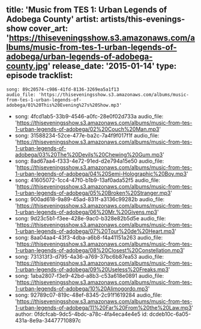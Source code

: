 title: 'Music from TES 1: Urban Legends of Adobega County'
artist: artists/this-evenings-show
cover_art: 'https://thiseveningsshow.s3.amazonaws.com/albums/music-from-tes-1-urban-legends-of-adobega/urban-legends-of-adobega-county.jpg'
release_date: '2015-01-14'
type: episode
tracklist:
  -
    song: 89c20574-c986-41fd-8136-3269ea5a1f13
    audio_file: 'https://thiseveningsshow.s3.amazonaws.com/albums/music-from-tes-1-urban-legends-of-adobega/01%20This%20Evening%27s%20Show.mp3'
  -
    song: 4fcd1ab5-33b9-4546-a0fc-28e0f02d733a
    audio_file: 'https://thiseveningsshow.s3.amazonaws.com/albums/music-from-tes-1-urban-legends-of-adobega/02%20Couch%20Man.mp3'
  -
    song: 31588234-52ce-477e-ba2c-7a4f9f017f1f
    audio_file: 'https://thiseveningsshow.s3.amazonaws.com/albums/music-from-tes-1-urban-legends-of-adobega/03%20The%20Devils%20Chewing%20Gum.mp3'
  -
    song: 8ad67aa4-f333-4e72-91ed-d2e794a15e50
    audio_file: 'https://thiseveningsshow.s3.amazonaws.com/albums/music-from-tes-1-urban-legends-of-adobega/04%20Semi-Holographic%20Boy.mp3'
  -
    song: 41605072-1cc4-47f0-b1b9-13af0ada52f5
    audio_file: 'https://thiseveningsshow.s3.amazonaws.com/albums/music-from-tes-1-urban-legends-of-adobega/05%20Broken%20Stranger.mp3'
  -
    song: 900ad618-9a89-45ad-831f-a3136c99282b
    audio_file: 'https://thiseveningsshow.s3.amazonaws.com/albums/music-from-tes-1-urban-legends-of-adobega/06%20Mr.%20Givens.mp3'
  -
    song: 9d23c5b1-f3ee-428e-9ac0-b328e82b5d5e
    audio_file: 'https://thiseveningsshow.s3.amazonaws.com/albums/music-from-tes-1-urban-legends-of-adobega/07%20Tour%20de%20Heart.mp3'
  -
    song: 8aa04aa4-43f3-4dba-a6b8-f4a41151a263
    audio_file: 'https://thiseveningsshow.s3.amazonaws.com/albums/music-from-tes-1-urban-legends-of-adobega/08%20Closest%20Constellation.mp3'
  -
    song: 731313f3-d795-4a36-a769-37bc6b87ea53
    audio_file: 'https://thiseveningsshow.s3.amazonaws.com/albums/music-from-tes-1-urban-legends-of-adobega/09%20Useless%20Freaks.mp3'
  -
    song: 1aba2807-f3e9-42bd-a8b3-c53a618e0891
    audio_file: 'https://thiseveningsshow.s3.amazonaws.com/albums/music-from-tes-1-urban-legends-of-adobega/10%20Alimogordo.mp3'
  -
    song: 92789c07-819c-48ef-8345-2c91f1619284
    audio_file: 'https://thiseveningsshow.s3.amazonaws.com/albums/music-from-tes-1-urban-legends-of-adobega/11%20Far%20From%20the%20Law.mp3'
author: 0fdcfcab-9dc5-4bdc-a78c-4fa4eca4e4e5
id: dcdeb10c-6a05-431a-8e9a-34477710897c
